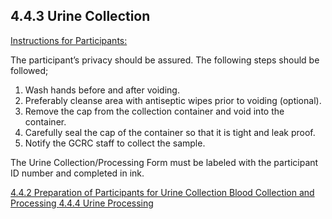 ## 4.4.3 Urine Collection

<u>Instructions for Participants:</u>

The participant’s privacy should be assured. 
The following steps should be followed;

1.	Wash hands before and after voiding.
2.	Preferably cleanse area with antiseptic wipes prior to voiding (optional).
3.	Remove the cap from the collection container and void into the container.
4.	Carefully seal the cap of the container so that it is tight and leak proof.
5.	Notify the GCRC staff to collect the sample.

The Urine Collection/Processing Form must be labeled with the participant ID number and completed in ink.


<div class="center">
<div class="btn-group">
  <a href=":pages_path:/manuals/blood-collection-processing/4-04-02-urine-collection-preparation.md" class="btn btn-default">
    <span class="glyphicon glyphicon-chevron-left"></span>
    4.4.2 Preparation of Participants for Urine Collection
  </a>

  <a href=":pages_path:/manuals/blood-collection-processing" class="btn btn-default">
    <span class="glyphicon glyphicon-chevron-up"></span>
    Blood Collection and Processing
  </a>

  <a href=":pages_path:/manuals/blood-collection-processing/4-04-04-urine-processing.md" class="btn btn-success">
    4.4.4 Urine Processing
    <span class="glyphicon glyphicon-chevron-right"></span>
  </a>
</div>
</div>